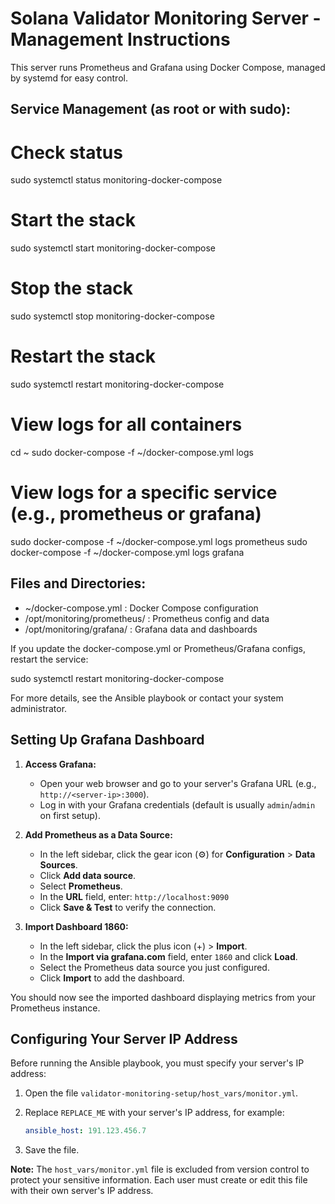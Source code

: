 Solana Validator Monitoring Server - Management Instructions
=========================================================

This server runs Prometheus and Grafana using Docker Compose, managed by systemd for easy control.

Service Management (as root or with sudo):
------------------------------------------

# Check status
sudo systemctl status monitoring-docker-compose

# Start the stack
sudo systemctl start monitoring-docker-compose

# Stop the stack
sudo systemctl stop monitoring-docker-compose

# Restart the stack
sudo systemctl restart monitoring-docker-compose

# View logs for all containers
cd ~
sudo docker-compose -f ~/docker-compose.yml logs

# View logs for a specific service (e.g., prometheus or grafana)
sudo docker-compose -f ~/docker-compose.yml logs prometheus
sudo docker-compose -f ~/docker-compose.yml logs grafana


Files and Directories:
----------------------
- ~/docker-compose.yml              : Docker Compose configuration
- /opt/monitoring/prometheus/       : Prometheus config and data
- /opt/monitoring/grafana/          : Grafana data and dashboards


If you update the docker-compose.yml or Prometheus/Grafana configs, restart the service:

sudo systemctl restart monitoring-docker-compose


For more details, see the Ansible playbook or contact your system administrator. 


Setting Up Grafana Dashboard
---------------------------

1. **Access Grafana:**
   - Open your web browser and go to your server's Grafana URL (e.g., `http://<server-ip>:3000`).
   - Log in with your Grafana credentials (default is usually `admin`/`admin` on first setup).

2. **Add Prometheus as a Data Source:**
   - In the left sidebar, click the gear icon (⚙️) for **Configuration** > **Data Sources**.
   - Click **Add data source**.
   - Select **Prometheus**.
   - In the **URL** field, enter: `http://localhost:9090`
   - Click **Save & Test** to verify the connection.

3. **Import Dashboard 1860:**
   - In the left sidebar, click the plus icon (+) > **Import**.
   - In the **Import via grafana.com** field, enter `1860` and click **Load**.
   - Select the Prometheus data source you just configured.
   - Click **Import** to add the dashboard.

You should now see the imported dashboard displaying metrics from your Prometheus instance. 

Configuring Your Server IP Address
-------------------------------

Before running the Ansible playbook, you must specify your server's IP address:

1. Open the file `validator-monitoring-setup/host_vars/monitor.yml`.
2. Replace `REPLACE_ME` with your server's IP address, for example:
   
   ```yaml
   ansible_host: 191.123.456.7
   ```
3. Save the file.

**Note:** The `host_vars/monitor.yml` file is excluded from version control to protect your sensitive information. Each user must create or edit this file with their own server's IP address. 